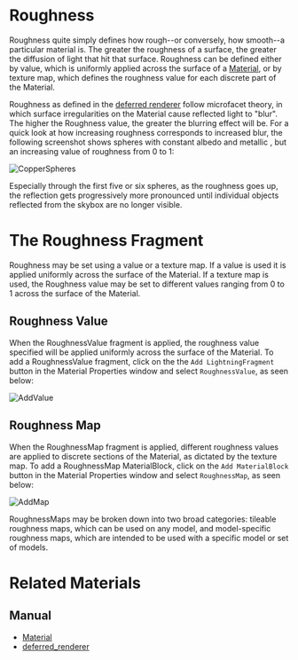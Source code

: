 # Roughness
Roughness quite simply defines how rough--or conversely, how smooth--a particular material is. The greater the roughness of a surface, the greater the diffusion of light that hit that surface. Roughness can be defined either by value, which is uniformly applied across the surface of a [Material](https://plasmaengine.github.io/PlasmaDocs/Plasma1/Editor/graphics/materials/materials_overview.md), or by texture map, which defines the roughness value for each discrete part of the Material.

Roughness as defined in the [deferred renderer](https://plasmaengine.github.io/PlasmaDocs/Plasma1/Editor/graphics/renderer/deferred_renderer.md) follow microfacet theory, in which surface irregularities on the Material cause reflected light to "blur". The higher the Roughness value, the greater the blurring effect will be. For a quick look at how increasing roughness corresponds to increased blur, the following screenshot shows spheres with constant albedo and metallic , but an increasing value of roughness from 0 to 1:

![CopperSpheres](https://media.githubusercontent.com/media/PlasmaEngine/PlasmaDocs/master/doc_files/47877.png)

Especially through the first five or six spheres, as the roughness goes up, the reflection gets progressively more pronounced until individual objects reflected from the skybox are no longer visible.

# The Roughness Fragment

Roughness may be set using a value or a texture map. If a value is used it is applied uniformly across the surface of the Material. If a texture map is used, the Roughness value may be set to different values ranging from 0 to 1 across the surface of the Material. 

## Roughness Value

When the RoughnessValue fragment is applied, the roughness value specified will be applied uniformly across the surface of the Material. To add a RoughnessValue fragment, click on the the `Add LightningFragment` button in the Material Properties window and select `RoughnessValue`, as seen below:

![AddValue](https://media.githubusercontent.com/media/PlasmaEngine/PlasmaDocs/master/doc_files/47860.gif)

## Roughness Map

When the RoughnessMap fragment is applied, different roughness values are applied to discrete sections of the Material, as dictated by the texture map. To add a RoughnessMap MaterialBlock, click on the `Add MaterialBlock` button in the Material Properties window and select `RoughnessMap`, as seen below:

![AddMap](https://media.githubusercontent.com/media/PlasmaEngine/PlasmaDocs/master/doc_files/47858.gif)

RoughnessMaps may be broken down into two broad categories: tileable roughness maps, which can be used on any model, and model-specific roughness maps, which are intended to be used with a specific model or set of models.

# Related Materials
## Manual
- [Material](https://plasmaengine.github.io/PlasmaDocs/Plasma1/Editor/graphics/materials/materials_overview.md)
- [deferred_renderer](https://plasmaengine.github.io/PlasmaDocs/Plasma1/Editor/graphics/renderer/deferred_renderer.md)
 

 